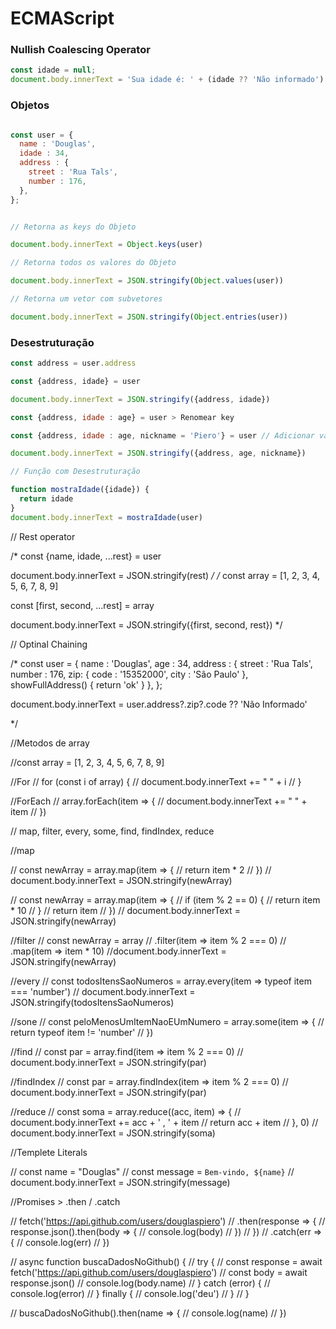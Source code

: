 # ECMAScript 

### Nullish Coalescing Operator

```javascript
const idade = null;
document.body.innerText = 'Sua idade é: ' + (idade ?? 'Não informado')
```

### Objetos

```javascript

const user = {
  name : 'Douglas',
  idade : 34,
  address : {
    street : 'Rua Tals',
    number : 176,
  },
};


// Retorna as keys do Objeto

document.body.innerText = Object.keys(user)

// Retorna todos os valores do Objeto

document.body.innerText = JSON.stringify(Object.values(user))

// Retorna um vetor com subvetores

document.body.innerText = JSON.stringify(Object.entries(user))

```

### Desestruturação

```javascript
const address = user.address

const {address, idade} = user

document.body.innerText = JSON.stringify({address, idade})

const {address, idade : age} = user > Renomear key

const {address, idade : age, nickname = 'Piero'} = user // Adicionar valor padrão a uma nova key

document.body.innerText = JSON.stringify({address, age, nickname})

// Função com Desestruturação

function mostraIdade({idade}) {
  return idade
}
document.body.innerText = mostraIdade(user)
```

// Rest operator

/*
const {name, idade, ...rest} = user

document.body.innerText = JSON.stringify(rest)
*/
/*
const array = [1, 2, 3, 4, 5, 6, 7, 8, 9]

const [first, second, ...rest] = array

document.body.innerText = JSON.stringify({first, second, rest})
*/

// Optinal Chaining

/*
const user = {
  name : 'Douglas',
  age : 34,
  address : {
    street : 'Rua Tals',
    number : 176,
      zip: {
        code : '15352000',
        city : 'São Paulo'
      },
      showFullAddress() {
        return 'ok'
      }
  },
};

document.body.innerText = user.address?.zip?.code ?? 'Não Informado'

*/

//Metodos de array

//const array = [1, 2, 3, 4, 5, 6, 7, 8, 9]

//For
// for (const i of array) {
//   document.body.innerText += " " + i 
// }

//ForEach
// array.forEach(item => {
//   document.body.innerText += " " + item 
// })

// map, filter, every, some, find, findIndex, reduce


//map

// const newArray = array.map(item => {
//   return item * 2
// })
// document.body.innerText = JSON.stringify(newArray)

// const newArray = array.map(item => {
//   if (item % 2 == 0) {
//     return item * 10
//   }
//     return item
// })
// document.body.innerText = JSON.stringify(newArray)

//filter
// const newArray = array
//   .filter(item => item % 2 === 0)
//   .map(item => item * 10)
//document.body.innerText = JSON.stringify(newArray)

//every
// const todosItensSaoNumeros = array.every(item => typeof item === 'number')
// document.body.innerText = JSON.stringify(todosItensSaoNumeros)

//sone
// const peloMenosUmItemNaoEUmNumero = array.some(item => {
//   return typeof item != 'number'
// })

//find
// const par = array.find(item => item % 2 === 0)
// document.body.innerText = JSON.stringify(par)

//findIndex
// const par = array.findIndex(item => item % 2 === 0)
// document.body.innerText = JSON.stringify(par)

//reduce
// const soma = array.reduce((acc, item) => {
//   document.body.innerText += acc + ' , ' + item 
//   return acc + item
// }, 0)
// document.body.innerText = JSON.stringify(soma)

//Templete Literals

// const name = "Douglas"
// const message = `Bem-vindo, ${name}`
// document.body.innerText = JSON.stringify(message)

//Promises > .then / .catch

// fetch('https://api.github.com/users/douglaspiero')
//   .then(response => {
//     response.json().then(body => {
//       console.log(body)
//     })
//   })
//   .catch(err => {
//     console.log(err)
// })

// async function buscaDadosNoGithub() {
//   try {
//     const response = await fetch('https://api.github.com/users/douglaspiero')
//     const body = await response.json()
//     console.log(body.name) 
//   } catch (error) {
//     console.log(error)
//   } finally {
//     console.log('deu')
//   }
// }

// buscaDadosNoGithub().then(name => {
//   console.log(name)
// })





